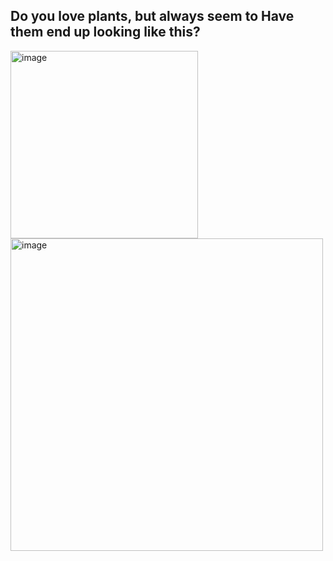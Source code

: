 ## Do you love plants, but always seem to Have them end up looking like this?
<img width="300" alt="image" src="https://user-images.githubusercontent.com/89661904/236703888-14a6f4a1-a91e-4982-a2ce-fc9d0204a865.png"> <img width="500" alt="image" src="https://user-images.githubusercontent.com/89661904/236703995-96f8ef89-b13e-497b-8b2d-24a501c2e6fb.png">

